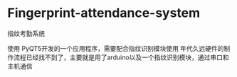 # Fingerprint-attendance-system
指纹考勤系统

使用 PyQT5开发的一个应用程序，需要配合指纹识别模块使用
年代久远硬件的制作流程已经找不到了，主要就是用了arduino以及一个指纹识别模块，通过串口和主机通信
